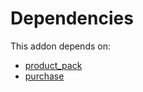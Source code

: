 # Dependencies

This addon depends on:

- [product_pack](https://github.com/bringout/oca-technical)
- [purchase](https://github.com/bringout/oca-ocb-core/tree/5ee733c06c9a8113e4e3fc04ef7a99c41bc0b970/odoo-bringout-oca-ocb-purchase)
